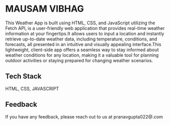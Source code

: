 
# MAUSAM VIBHAG

This Weather App is built using HTML, CSS, and JavaScript utilizing the Fetch API, is a user-friendly web application that provides real-time weather information at your fingertips.It allows users to input a location and instantly retrieve up-to-date weather data, including temperature, conditions, and forecasts, all presented in an intuitive and visually appealing interface.This lightweight, client-side app offers a seamless way to stay informed about weather conditions for any location, making it a valuable tool for planning outdoor activities or staying prepared for changing weather scenarios.



## Tech Stack

 HTML, CSS, JAVASCRIPT




## Feedback

If you have any feedback, please reach out to us at pranavgupta022@.com


